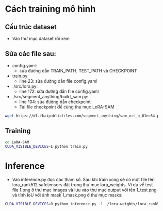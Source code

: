 # Cách training mô hình

## Cấu trúc dataset
- Vào thư mục dataset rồi xem
  
## Sửa các file sau:
- config.yaml:
  - sửa đường dẫn TRAIN_PATH, TEST_PATH và CHECKPOINT
- train.py:
  - line 23: sửa đường dẫn file config.yaml
- ./src/lora.py:
  - line 172: sửa đường dẫn file config.yaml
- ./src/segment_anything/build_sam.py:
  - line 104: sửa đường dẫn checkpoint
  - Tải file checkpoint để cùng thư mục LoRA-SAM
```bash
wget https://dl.fbaipublicfiles.com/segment_anything/sam_vit_b_01ec64.pth
```
## Training
```bash
cd LoRA-SAM
CUDA_VISIBLE_DEVICES=1 python train.py
```

# Inference
- Vào inference.py đọc các tham số. Sau khi train xong sẽ có một file tên lora_rank512.safetensors đặt trong thư mục lora_weights. Ví dụ về test file 1.png ở thư mục images và lưu vào thư mục output với tên 1_test.png và tính IoU với ảnh mask 1_mask.png ở thư mục masks:
```bash
CUDA_VISIBLE_DEVICES=0 python inference.py -l ./lora_weights/lora_rank512.safetensors ./images/1.png -o ./output/1_test.png -m ./masks/1_mask.png
```

